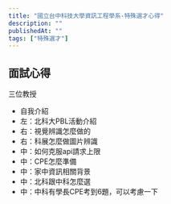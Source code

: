 ```yaml
---
title: "國立台中科技大學資訊工程學系-特殊選才心得"
description: ""
publishedAt: ""
tags: ["特殊選才"]
---
```


## 面試心得

三位教授

- 自我介紹
- 左：北科大PBL活動介紹
- 右：視覺辨識怎麼做的
- 右：科展怎麼做圖片辨識
- 中：如何克服api請求上限
- 中：CPE怎麼準備
- 中：家中資訊相關背景
- 中：北科跟中科怎麼選
- 中：中科有學長CPE考到6題，可以考慮一下
